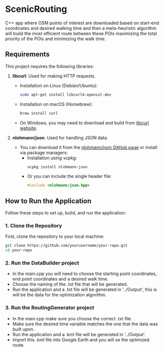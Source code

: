 # ScenicRouting
C++ app where OSM points of interest are downloaded based on start-end coordinates and desired walking time and then a meta-heuristic algorithm will build the most efficient route between these POIs maximizing the total priority of the POIs and minimizing the walk time. 

## Requirements

This project requires the following libraries:

1. **libcurl**: Used for making HTTP requests.
   - Installation on Linux (Debian/Ubuntu):
     ```bash
     sudo apt-get install libcurl4-openssl-dev
     ```
   - Installation on macOS (Homebrew):
     ```bash
     brew install curl
     ```
   - On Windows, you may need to download and build from [libcurl website](https://curl.se/libcurl/).

2. **nlohmann/json**: Used for handling JSON data.
   - You can download it from the [nlohmann/json GitHub page](https://github.com/nlohmann/json) or install via package managers:
     - Installation using vcpkg:
       ```bash
       vcpkg install nlohmann-json
       ```
     - Or you can include the single header file:
       ```cpp
       #include <nlohmann/json.hpp>
       ```
## How to Run the Application

Follow these steps to set up, build, and run the application:

### 1. **Clone the Repository**
   First, clone the repository to your local machine:
   ```bash
   git clone https://github.com/yourusername/your-repo.git
   cd your-repo
   ```

### 2. **Run the DataBuilder project**
   - In the main.cpp you will need to choose the starting point coordinates, end point coordinates and a desired walk time.
   - Choose the naming of the .txt file that will be generated.
   - Run the application and a .txt file will be generated in '../Output', this is will be the data for the optimization algorithm.

### 3. **Run the RoutingGenerator project**
   - In the main.cpp make sure you choose the correct .txt file.
   - Make sure the desired time variable matches the one that the data was built upon.
   - Run the application and a .kml file will be generated in '../Output'.
   - Import this .kml file into Google Earth and you will se the optimized route.
   
   
